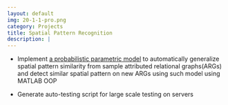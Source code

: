 ```yaml
---
layout: default
img: 20-1-1-pro.png
category: Projects
title: Spatial Pattern Recognition
description: |
---
```

* Implement [a probabilistic parametric model](https://github.com/WesleyyC/SpatialPatternRecognition) to automatically generalize spatial pattern similarity from sample attributed relational graphs(ARGs) and detect similar spatial pattern on new ARGs using such model using MATLAB OOP


* Generate auto-testing script for large scale testing on servers